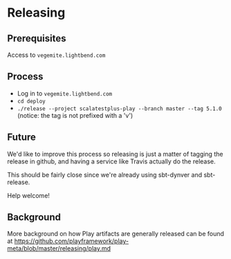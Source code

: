 # Releasing

## Prerequisites

Access to `vegemite.lightbend.com`

## Process

* Log in to `vegemite.lightbend.com`
* `cd deploy`
* `./release --project scalatestplus-play --branch master --tag 5.1.0` (notice: the tag is not prefixed with a 'v')

## Future

We'd like to improve this process so releasing is just a matter
of tagging the release in github, and having a service like Travis
actually do the release.

This should be fairly close since we're already using sbt-dynver
and sbt-release.

Help welcome!

## Background

More background on how Play artifacts are generally released can be
found at https://github.com/playframework/play-meta/blob/master/releasing/play.md
